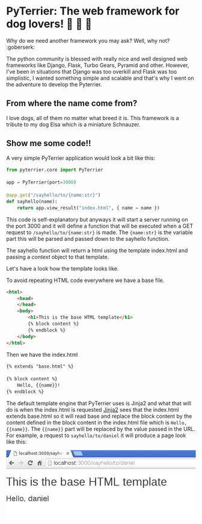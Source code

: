 # PyTerrier: The web framework for dog lovers! :dog: :dog: :dog:

Why do we need another framework you may ask? Well, why not? :goberserk:

The python community is blessed with really nice and well designed web frameworks like Django, Flask, Turbo Gears, Pyramid
and other. However, I've been in situations that Django was too overkill and Flask was too simplistic, I wanted something
simple and scalable and that's why I went on the adventure to develop the Pyterrier.

## From where the name come from?

I love dogs, all of them no matter what breed it is. This framework is a tribute to my dog Elsa which is a
miniature Schnauzer.

## Show me some code!!

A very simple PyTerrier application would look a bit like this:

``` python
from pyterrier.core import PyTerrier

app = PyTerrier(port=3000)

@app.get("/sayhello/to/{name:str}")
def sayhello(name):
    return app.view_result("index.html", { name = name })
```

This code is self-explanatory but anyways it will start a server running on the port 3000 and it will define a
function that will be executed when a GET request to `/sayhello/to/{name:str}` is made. The `{name:str}` is the
variable part this will be parsed and passed down to the sayhello function.

The sayhello function will return a html using the template index.html and passing a *context* object to that
template.

Let's have a look how the template looks like.

To avoid repeating HTML code everywhere we have a base file.

``` html
<html>
    <head>
    </head>
    <body>
        <h1>This is the base HTML template</h1>
        {% block content %}
        {% endblock %}
    </body>
</html>
```

Then we have the index.html


``` html
{% extends "base.html" %}

{% block content %}
    Hello, {{name}}!
{% endblock %}

```

The default template engine that PyTerrier uses is Jinja2 and what that will do is when the index.html is requested
[Jinja2](https://github.com/pallets/jinja) sees that the index.html extends base.html so it will read base and replace
the block content by the content defined in the block content in the index.html file which is `Hello, {{name}}`.
The `{{name}}` part will be replaced by the value passed in the URL. For example, a request to `sayhello/to/daniel` it
will produce a page look like this:

![HTML result](screenshot.png)



